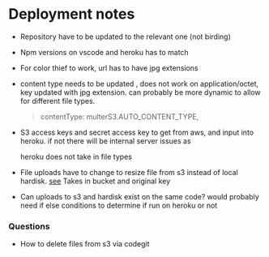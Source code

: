 # Deployment notes

- Repository have to be updated to the relevant one (not birding)

- Npm versions on vscode and heroku has to match

- For color thief to work, url has to have jpg extensions

- content type needs to be updated , does not work on application/octet, key updated with jpg extension. can probably be more
  dynamic to allow for different file types.

  > contentType: multerS3.AUTO_CONTENT_TYPE,

- S3 access keys and secret access key to get from aws, and input into heroku. if not there will be internal server issues as

  heroku does not take in file types

- File uploads have to change to resize file from s3 instead of local hardisk. [see](https://gist.github.com/AntoniusGolly/eee090526e4140ca34f0aa4ea5d571cc) Takes in bucket and original key

- Can uploads to s3 and hardisk exist on the same code? would probably need if else conditions to determine if run on heroku or not

### Questions

- How to delete files from s3 via codegit
